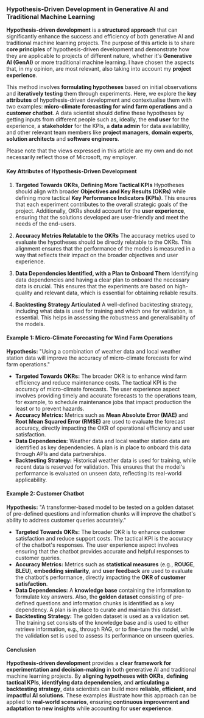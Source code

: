 ### Hypothesis-Driven Development in Generative AI and Traditional Machine Learning

**Hypothesis-driven development** is a **structured approach** that can significantly enhance the success and efficiency of both generative AI and traditional machine learning projects. The purpose of this article is to share **core principles** of hypothesis-driven development and demonstrate how they are applicable to projects of different nature, whether it's **Generative AI (GenAI)** or more traditional machine learning. I have chosen the aspects that, in my opinion, are most relevant, also taking into account my **project experience**.

This method involves **formulating hypotheses** based on initial observations and **iteratively testing** them through experiments. Here, we explore the **key attributes** of hypothesis-driven development and contextualise them with two examples: **micro-climate forecasting for wind farm operations** and a **customer chatbot**. A data scientist should define these hypotheses by getting inputs from different people such as, ideally, the **end user** for the experience, a **stakeholder** for the KPIs, a **data admin** for data availability, and other relevant team members like **project managers**, **domain experts**, **solution architects** and **software engineers**. 

Please note that the views expressed in this article are my own and do not necessarily reflect those of Microsoft, my employer.


#### Key Attributes of Hypothesis-Driven Development

1. **Targeted Towards OKRs, Defining More Tactical KPIs**
   Hypotheses should align with broader **Objectives and Key Results (OKRs)** while defining more tactical **Key Performance Indicators (KPIs)**. This ensures that each experiment contributes to the overall strategic goals of the project. Additionally, OKRs should account for the **user experience**, ensuring that the solutions developed are user-friendly and meet the needs of the end-users.

2. **Accuracy Metrics Relatable to the OKRs**
   The accuracy metrics used to evaluate the hypotheses should be directly relatable to the OKRs. This alignment ensures that the performance of the models is measured in a way that reflects their impact on the broader objectives and user experience.

3. **Data Dependencies Identified, with a Plan to Onboard Them**
   Identifying data dependencies and having a clear plan to onboard the necessary data is crucial. This ensures that the experiments are based on high-quality and relevant data, which is essential for obtaining reliable results.

4. **Backtesting Strategy Articulated**
   A well-defined backtesting strategy, including what data is used for training and which one for validation, is essential. This helps in assessing the robustness and generalisability of the models.

#### Example 1: Micro-Climate Forecasting for Wind Farm Operations

**Hypothesis:** "Using a combination of weather data and local weather station data will improve the accuracy of micro-climate forecasts for wind farm operations."

- **Targeted Towards OKRs:** The broader OKR is to enhance wind farm efficiency and reduce maintenance costs. The tactical KPI is the accuracy of micro-climate forecasts. The user experience aspect involves providing timely and accurate forecasts to the operations team, for example, to schedule maintenance jobs that impact production the least or to prevent hazards.
- **Accuracy Metrics:** Metrics such as **Mean Absolute Error (MAE)** and **Root Mean Squared Error (RMSE)** are used to evaluate the forecast accuracy, directly impacting the OKR of operational efficiency and user satisfaction.
- **Data Dependencies:** Weather data and local weather station data are identified as key dependencies. A plan is in place to onboard this data through APIs and data partnerships.
- **Backtesting Strategy:** Historical weather data is used for training, while recent data is reserved for validation. This ensures that the model's performance is evaluated on unseen data, reflecting its real-world applicability.

#### Example 2: Customer Chatbot

**Hypothesis:** "A transformer-based model to be tested on a golden dataset of pre-defined questions and information chunks will improve the chatbot's ability to address customer queries accurately."

- **Targeted Towards OKRs:** The broader OKR is to enhance customer satisfaction and reduce support costs. The tactical KPI is the accuracy of the chatbot's responses. The user experience aspect involves ensuring that the chatbot provides accurate and helpful responses to customer queries.
- **Accuracy Metrics:** Metrics such as **statistical measures** (e.g., **ROUGE**, **BLEU**), **embedding similarity**, and **user feedback** are used to evaluate the chatbot's performance, directly impacting the **OKR of customer satisfaction**.
- **Data Dependencies:** A **knowledge base** containing the information to formulate key answers. Also, the **golden dataset** consisting of pre-defined questions and information chunks is identified as a key dependency. A plan is in place to curate and maintain this dataset.
- **Backtesting Strategy:** The golden dataset is used as a validation set. The training set consists of the knowledge base and is used to either retrieve information, e.g., through RAG, or to fine-tune the model, while the validation set is used to assess its performance on unseen queries.

#### Conclusion

**Hypothesis-driven development** provides a **clear framework for experimentation and decision-making** in both generative AI and traditional machine learning projects. By **aligning hypotheses with OKRs**, **defining tactical KPIs**, **identifying data dependencies**, and **articulating a backtesting strategy**, data scientists can build more **reliable, efficient, and impactful AI solutions**. These examples illustrate how this approach can be applied to **real-world scenarios**, ensuring **continuous improvement and adaptation to new insights** while accounting for **user experience**.
